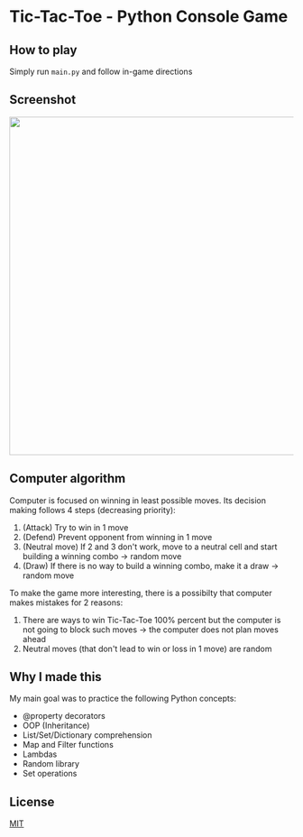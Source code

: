# Tic-Tac-Toe - Python Console Game

## How to play
Simply run ```main.py``` and follow in-game directions

## Screenshot
<img src="/screenshot.png" width="600">

## Computer algorithm
Computer is focused on winning in least possible moves. Its decision making follows 4 steps (decreasing priority):
1. (Attack) Try to win in 1 move
2. (Defend) Prevent opponent from winning in 1 move
3. (Neutral move) If 2 and 3 don't work, move to a neutral cell and start building a winning combo -> random move
4. (Draw) If there is no way to build a winning combo, make it a draw -> random move

To make the game more interesting, there is a possibilty that computer makes mistakes for 2 reasons:
1. There are ways to win Tic-Tac-Toe 100% percent but the computer is not going to block such moves -> the computer does not plan moves ahead
2. Neutral moves (that don't lead to win or loss in 1 move) are random  

## Why I made this
My main goal was to practice the following Python concepts:
- @property decorators
- OOP (Inheritance)
- List/Set/Dictionary comprehension
- Map and Filter functions
- Lambdas
- Random library
- Set operations

## License
[MIT](https://choosealicense.com/licenses/mit/)